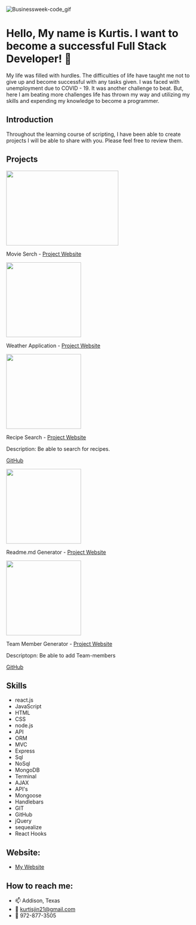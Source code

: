 ![Businessweek-code_gif](https://user-images.githubusercontent.com/66793863/127198346-19ddf8c1-da59-4732-8069-d97663e053d7.gif)



# Hello, My name is Kurtis. I want to become a successful Full Stack Developer! 👋

  My life was filled with hurdles. The difficulties of life have taught me not to give up and become successful with any tasks given. I was faced with unemployment due to COVID - 19. It was another challenge to beat. But, here I am beating more challenges life has thrown my way and utilizing my skills and expending my knowledge to become a programmer.

## Introduction

  Throughout the learning course of scripting, I have been able to create projects I will be able to share with you. Please feel free to review them.

## Projects

<img src="https://user-images.githubusercontent.com/66793863/113430091-31d41d80-939f-11eb-8946-4cdebe7de3ef.JPG" width = "300" height = "200">

Movie Serch - [Project Website](https://kurtisjin.github.io/Movie-Application/)

<img src="https://user-images.githubusercontent.com/66793863/113430725-3ea54100-93a0-11eb-8349-df9e8a1164bb.JPG" width = "200" height = "200">

Weather Application -  [Project Website](https://kurtisjin.github.io/Weather-Application/)

<img src="https://user-images.githubusercontent.com/66793863/127259569-d0f86ead-2d35-470e-befc-f725790f518b.png"  width = "200" height = "200">

Recipe Search - [Project Website](https://immense-wave-07692.herokuapp.com/)

Description: Be able to search for recipes. 

[GitHub](https://github.com/KurtisJin/recipes)

<img src="https://user-images.githubusercontent.com/66793863/127260029-aaf2225c-c47b-4efb-9b34-9be539ef03be.png" width = "200" height = "200">

Readme.md Generator - [Project Website](https://www.youtube.com/watch?v=bQpNUcq0hr8&ab_channel=KurtisJin)

<img src="https://user-images.githubusercontent.com/66793863/127260756-5d4afabd-ac76-4e13-82c4-434ad0429567.png" width = "200" height = "200">

Team Member Generator - [Project Website](https://www.youtube.com/watch?v=s0-1aN__lO8&ab_channel=KurtisJin)

Descriptopn: Be able to add Team-members

[GitHub](https://github.com/KurtisJin/Team-Member-Generator)

## Skills

- react.js
- JavaScript
- HTML
- CSS
- node.js
- API
- ORM
- MVC
- Express
- Sql
- NoSql
- MongoDB
- Terminal
- AJAX
- API's
- Mongoose
- Handlebars
- GIT
- GitHub
- jQuery
- sequealize
- React Hooks

## Website:

- [My Website](https://kurtisjin.com)

## How to reach me:

- 📫 Addison, Texas
- 📧 kurtisjin21@gmail.com
- 📱 972-877-3505

